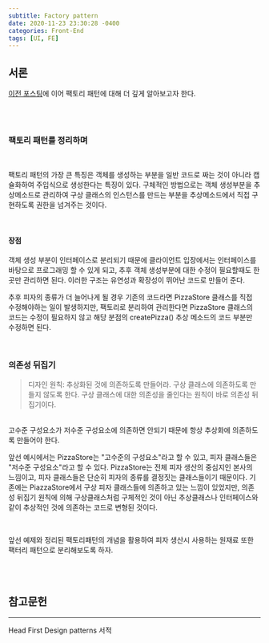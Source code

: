 ```yaml
---
subtitle: Factory pattern
date: 2020-11-23 23:30:28 -0400
categories: Front-End 
tags: [UI, FE]
---
```


## 서론
[이전 포스팅](https://junstar17.github.io/front-end/2020/11/12/Design-Patterns-%ED%8C%A9%ED%86%A0%EB%A6%AC-%ED%8C%A8%ED%84%B4%EC%9D%B4%EB%9E%80-(2).html)에 이어 팩토리 패턴에 대해 더 깊게 알아보고자 한다.

<br><br>

### 팩토리 패턴를 정리하며
<br>

팩토리 패턴의 가장 큰 특징은 객체를 생성하는 부분을 일반 코드로 짜는 것이 아니라 캡슐화하여 주입식으로 생성한다는 특징이 있다. 구체적인 방법으로는 객체 생성부분을 추상메소드로 관리하여 구상 클래스의 인스턴스를 만드는 부분을 추상메소드에서 직접 구현하도록 권한을 넘겨주는 것이다.

<br>

#### 장점

객체 생성 부분이 인터페이스로 분리되기 때문에 클라이언트 입장에서는 인터페이스를 바탕으로 프로그래밍 할 수 있게 되고, 추후 객체 생성부분에 대한 수정이 필요할때도 한 곳만 관리하면 된다. 이러한 구조는 유연성과 확장성이 뛰어난 코드로 만들어 준다.

추후 피자의 종류가 더 늘어나게 될 경우 기존의 코드라면 PizzaStore 클래스를 직접 수정해야하는 일이 발생하지만, 팩토리로 분리하여 관리한다면 PizzaStore 클래스의 코드는 수정이 필요하지 않고 해당 분점의 createPizza() 추상 메소드의 코드 부분만 수정하면 된다.

<br>

### 의존성 뒤집기

> 디자인 원칙: 추상화된 것에 의존하도록 만들어라. 구상 클래스에 의존하도록 만들지 않도록 한다. 구상 클래스에 대한 의존성을 줄인다는 원칙이 바로 의존성 뒤집기이다.

<br>
고수준 구성요소가 저수준 구성요소에 의존하면 안되기 때문에 항상 추상화에 의존하도록 만들어야 한다.

앞선 예시에서는 PizzaStore는 "고수준의 구성요소"라고 할 수 있고, 피자 클래스들은 "저수준 구성요소"라고 할 수 있다. PizzaStore는 전체 피자 생산의 중심지인 본사의 느낌이고, 피자 클래스들은 단순히 피자의 종류를 결정짓는 클래스들이기 때문이다. 기존에는 PiazzaStore에서 구상 피자 클래스들에 의존하고 있는 느낌이 있었지만,
의존성 뒤집기 원칙에 의해 구상클래스처럼 구체적인 것이 아닌 추상클래스나 인터페이스와 같이 추상적인 것에 의존하는 코드로 변형된 것이다.

<br>

앞선 예제와 정리된 팩토리패턴의 개념을 활용하여
피자 생산시 사용하는 원재료 또한 팩터리 패턴으로 분리해보도록 하자.

<br><br>

## 참고문헌 

<hr>

Head First Design patterns 서적